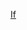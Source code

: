 ---
layout: post
wordpress_id: 213
wordpress_url: http://noesbueno.com/archives/213
date: '2007-11-06 22:11:53 -0600'
date_gmt: '2007-11-07 03:11:53 -0600'
body: |
  <p><a href="http://www.youtube.com/watch?v=J94-_w9ARX0">If</a></p>
---